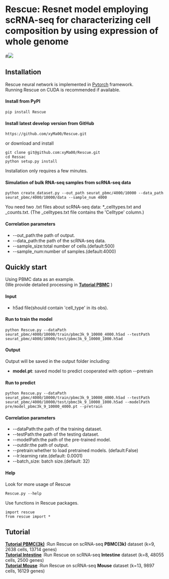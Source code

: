 # Rescue: Resnet model employing scRNA-seq for characterizing cell composition by using expression of whole genome

#![](https://github.com/xyMa00/Rescue/wiki/png/Rescue_model.png)


## Installation  

Rescue neural network is implemented in [Pytorch](https://pytorch.org/) framework.  
Running Rescue on CUDA is recommended if available.   

#### Install from PyPI

    pip install Rescue

#### Install latest develop version from GitHub
    https://github.com/xyMa00/Rescue.git
or download and install

	git clone git@github.com:xyMa00/Rescue.git
	cd Ressac
	python setup.py install
    
Installation only requires a few minutes. 

 #### Simulation of bulk RNA-seq samples from scRNA-seq data 

    python create_dataset.py --out_path seurat_pbmc/4000/10000 --data_path seurat_pbmc/4000/10000/data --sample_num 4000
You need two .txt files about scRNA-seq data: *_celltypes.txt and _counts.txt.
(The _celltypes.txt file contains the 'Celltype' column.)

#### Correlation parameters 
* --out_path:the path of output.
* --data_path:the path of the scRNA-seq data.
* --sample_size:total number of cells.(default:500)
* --sample_num:number of samples.(default:4000)

## Quickly start
Using PBMC data as an example.\
(We provide detailed processing in **[Tutorial PBMC](https://github.com/xyMa00/Rescue/wiki/PBMC)** )
#### Input
* h5ad file(should contain 'cell_type' in its obs).

#### Run to train the model

    python Rescue.py --dataPath seurat_pbmc/4000/10000/train/pbmc3k_9_10000_4000.h5ad --testPath seurat_pbmc/4000/10000/test/pbmc3k_9_10000_1000.h5ad

#### Output
Output will be saved in the output folder including:
* **model.pt**:  saved model to predict cooperated with option --pretrain


#### Run to predict

    python Rescue.py --dataPath seurat_pbmc/4000/10000/train/pbmc3k_9_10000_4000.h5ad --testPath seurat_pbmc/4000/10000/test/pbmc3k_9_10000_1000.h5ad --modelPath pre/model_pbmc3k_9_10000_4000.pt --pretrain

#### Correlation parameters 
* --dataPath:the path of the training dataset.
* --testPath:the path of the testing dataset.
* --modelPath:the path of the pre-trained model.
* --outdir:the path of output.
* --pretrain:whether to load pretrained models. (default:False)
* --lr:learning rate.(default: 0.0001)
* --batch_size: batch size.(default: 32)
<!--
* save results in a specific folder: [--outdir] 
* modify the initial learning rate, default is 0.0001: [--lr]  
* you can change the batch size, default is 32: [--batch_size] 
-->

#### Help
Look for more usage of Rescue 

	Rescue.py --help 

Use functions in Rescue packages.

	import rescue
	from rescue import *

## Tutorial
**[Tutorial PBMC(3k)](https://github.com/xyMa00/Rescue/wiki/PBMC)**   :Run Rescue on scRNA-seq **PBMC(3k)** dataset (k=9, 2638 cells, 13714 genes)\
**[Tutorial Intestine](https://github.com/xyMa00/Rescue/wiki/Intestine)**   :Run Rescue on scRNA-seq **Intestine** dataset (k=8, 48055 cells, 2500 genes)\
**[Tutorial Mouse](https://github.com/xyMa00/Rescue/wiki/Mouse)**   :Run Rescue on scRNA-seq **Mouse** dataset (k=13, 9897 cells, 16129 genes)

<!--
**[Tutorial LUSC](https://github.com/xyMa00/Rescue/wiki/LUSC)**   :Run Rescue on scRNA-seq **LUSC** dataset (k=10, 18081 genes)
-->